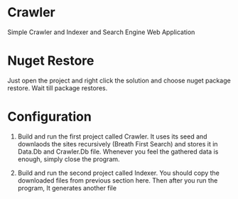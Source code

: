 # Crawler
Simple Crawler and Indexer and Search Engine Web Application

# Nuget Restore
Just open the project and right click the solution and choose nuget package restore. Wait till package restores. 

# Configuration
1. Build and run the first project called Crawler. It uses its seed and downlaods the sites recursively (Breath First Search) and stores it in Data.Db and Crawler.Db file. Whenever you feel the gathered data is enough, simply close the program. 

2. Build and run the second project called Indexer. You should copy the downloaded files from previous section here. Then after you run the program, It generates another file 

